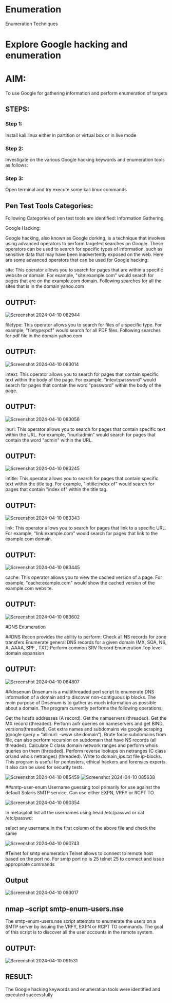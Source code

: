 # Enumeration
Enumeration Techniques

# Explore Google hacking and enumeration 

# AIM:

To use Google for gathering information and perform enumeration of targets

## STEPS:

### Step 1:

Install kali linux either in partition or virtual box or in live mode

### Step 2:

Investigate on the various Google hacking keywords and enumeration tools as follows:


### Step 3:
Open terminal and try execute some kali linux commands

## Pen Test Tools Categories:  

Following Categories of pen test tools are identified:
Information Gathering.

Google Hacking:

Google hacking, also known as Google dorking, is a technique that involves using advanced operators to perform targeted searches on Google. These operators can be used to search for specific types of information, such as sensitive data that may have been inadvertently exposed on the web. Here are some advanced operators that can be used for Google hacking:

site: This operator allows you to search for pages that are within a specific website or domain. For example, "site:example.com" would search for pages that are on the example.com domain.
Following searches for all the sites that is in the domain yahoo.com

## OUTPUT:

![Screenshot 2024-04-10 082944](https://github.com/RahulKrishna05/Enumeration/assets/162027231/7c75c2d9-a4db-4548-8142-6fb4aae7d146)

filetype: This operator allows you to search for files of a specific type. For example, "filetype:pdf" would search for all PDF files.
Following searches for pdf file in the domain yahoo.com

## OUTPUT:

![Screenshot 2024-04-10 083014](https://github.com/RahulKrishna05/Enumeration/assets/162027231/f594887e-2c66-4701-a9d4-016c628b994c)



intext: This operator allows you to search for pages that contain specific text within the body of the page. For example, "intext:password" would search for pages that contain the word "password" within the body of the page.

## OUTPUT:

![Screenshot 2024-04-10 083056](https://github.com/RahulKrishna05/Enumeration/assets/162027231/49751dfd-19ad-4b49-a555-4a5cf2b8f4ac)


inurl: This operator allows you to search for pages that contain specific text within the URL. For example, "inurl:admin" would search for pages that contain the word "admin" within the URL.

## OUTPUT:

![Screenshot 2024-04-10 083245](https://github.com/RahulKrishna05/Enumeration/assets/162027231/4fb10c66-f7cd-4233-b98b-8d34b7222723)

intitle: This operator allows you to search for pages that contain specific text within the title tag. For example, "intitle:index of" would search for pages that contain "index of" within the title tag.

## OUTPUT:

![Screenshot 2024-04-10 083343](https://github.com/RahulKrishna05/Enumeration/assets/162027231/8da3e5f0-541d-4b1d-811a-b84fd11b26a6)

link: This operator allows you to search for pages that link to a specific URL. For example, "link:example.com" would search for pages that link to the example.com domain.

## OUTPUT:

![Screenshot 2024-04-10 083445](https://github.com/RahulKrishna05/Enumeration/assets/162027231/2b6ab1fb-6db9-4eb3-b8ef-4c6c69a1e9ad)


cache: This operator allows you to view the cached version of a page. For example, "cache:example.com" would show the cached version of the example.com website.

## OUTPUT:

![Screenshot 2024-04-10 083602](https://github.com/RahulKrishna05/Enumeration/assets/162027231/13d83e06-6de2-4722-88e1-02c01d7d84e8)

 
#DNS Enumeration


##DNS Recon
provides the ability to perform:
Check all NS records for zone transfers
Enumerate general DNS records for a given domain (MX, SOA, NS, A, AAAA, SPF , TXT)
Perform common SRV Record Enumeration
Top level domain expansion
## OUTPUT:


![Screenshot 2024-04-10 084807](https://github.com/RahulKrishna05/Enumeration/assets/162027231/844f8efc-98b8-4365-962f-aaa36c54136a)





##dnsenum
Dnsenum is a multithreaded perl script to enumerate DNS information of a domain and to discover non-contiguous ip blocks. The main purpose of Dnsenum is to gather as much information as possible about a domain. The program currently performs the following operations:

Get the host’s addresses (A record).
Get the namservers (threaded).
Get the MX record (threaded).
Perform axfr queries on nameservers and get BIND versions(threaded).
Get extra names and subdomains via google scraping (google query = “allinurl: -www site:domain”).
Brute force subdomains from file, can also perform recursion on subdomain that have NS records (all threaded).
Calculate C class domain network ranges and perform whois queries on them (threaded).
Perform reverse lookups on netranges (C class or/and whois netranges) (threaded).
Write to domain_ips.txt file ip-blocks.
This program is useful for pentesters, ethical hackers and forensics experts. It also can be used for security tests.

![Screenshot 2024-04-10 085459](https://github.com/RahulKrishna05/Enumeration/assets/162027231/051a2f8e-27a2-4ee3-a1a3-d074ebb2f88f)
![Screenshot 2024-04-10 085638](https://github.com/RahulKrishna05/Enumeration/assets/162027231/5018d0a1-d7d7-4386-95ba-ff57c86be81d)

##smtp-user-enum
Username guessing tool primarily for use against the default Solaris SMTP service. Can use either EXPN, VRFY or RCPT TO.

![Screenshot 2024-04-10 090354](https://github.com/RahulKrishna05/Enumeration/assets/162027231/19c00ec8-4115-4700-b7cc-0622afb1ae07)


In metasploit list all the usernames using head /etc/passwd or cat /etc/passwd:

select any username in the first column of the above file and check the same

![Screenshot 2024-04-10 090743](https://github.com/RahulKrishna05/Enumeration/assets/162027231/afb1c7cb-bd21-4a01-b28b-99b7611b9ccf)

#Telnet for smtp enumeration
Telnet allows to connect to remote host based on the port no. For smtp port no is 25
telnet <host address> 25 to connect
and issue appropriate commands
  
 ## Output
  
  ![Screenshot 2024-04-10 093017](https://github.com/RahulKrishna05/Enumeration/assets/162027231/1624c3de-246c-45fd-a0a1-5f4eea2b253e)


## nmap –script smtp-enum-users.nse <hostname>

The smtp-enum-users.nse script attempts to enumerate the users on a SMTP server by issuing the VRFY, EXPN or RCPT TO commands. The goal of this script is to discover all the user accounts in the remote system.


## OUTPUT:

![Screenshot 2024-04-10 091531](https://github.com/RahulKrishna05/Enumeration/assets/162027231/ed94a66b-79c0-42c0-a5e5-6632d6990f05)

## RESULT:
The Google hacking keywords and enumeration tools were identified and executed successfully

